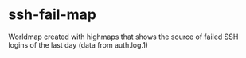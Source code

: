 # ssh-fail-map
Worldmap created with highmaps that shows the source of failed SSH logins of the last day (data from auth.log.1)
